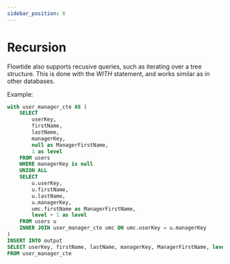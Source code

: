 ```yaml
---
sidebar_position: 6
---
```


# Recursion

Flowtide also supports recusive queries, such as iterating over a tree structure. This is done with the *WITH* statement, and works similar as in other databases.

Example:

```sql
with user_manager_cte AS (
    SELECT 
        userKey, 
        firstName,
        lastName,
        managerKey,
        null as ManagerFirstName,
        1 as level
    FROM users
    WHERE managerKey is null
    UNION ALL
    SELECT 
        u.userKey, 
        u.firstName,
        u.lastName,
        u.managerKey,
        umc.firstName as ManagerFirstName,
        level + 1 as level 
    FROM users u
    INNER JOIN user_manager_cte umc ON umc.userKey = u.managerKey
)
INSERT INTO output
SELECT userKey, firstName, lastName, managerKey, ManagerFirstName, level
FROM user_manager_cte
```